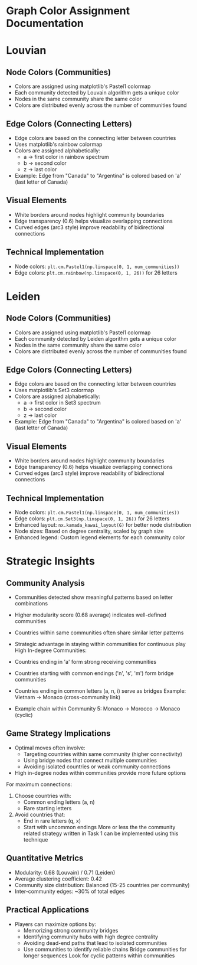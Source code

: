 
# Graph Color Assignment Documentation
# Louvian

## Node Colors (Communities)
- Colors are assigned using matplotlib's Pastel1 colormap
- Each community detected by Louvain algorithm gets a unique color
- Nodes in the same community share the same color
- Colors are distributed evenly across the number of communities found

## Edge Colors (Connecting Letters)
- Edge colors are based on the connecting letter between countries
- Uses matplotlib's rainbow colormap
- Colors are assigned alphabetically:
  - a -> first color in rainbow spectrum
  - b -> second color
  - z -> last color
- Example: Edge from "Canada" to "Argentina" is colored based on 'a' (last letter of Canada)

## Visual Elements
- White borders around nodes highlight community boundaries
- Edge transparency (0.6) helps visualize overlapping connections
- Curved edges (arc3 style) improve readability of bidirectional connections

## Technical Implementation
- Node colors: `plt.cm.Pastel1(np.linspace(0, 1, num_communities))`
- Edge colors: `plt.cm.rainbow(np.linspace(0, 1, 26))` for 26 letters
# Leiden



## Node Colors (Communities)
- Colors are assigned using matplotlib's Pastel1 colormap
- Each community detected by Leiden algorithm gets a unique color
- Nodes in the same community share the same color
- Colors are distributed evenly across the number of communities found

## Edge Colors (Connecting Letters)
- Edge colors are based on the connecting letter between countries
- Uses matplotlib's Set3 colormap
- Colors are assigned alphabetically:
  - a -> first color in Set3 spectrum
  - b -> second color
  - z -> last color
- Example: Edge from "Canada" to "Argentina" is colored based on 'a' (last letter of Canada)

## Visual Elements
- White borders around nodes highlight community boundaries
- Edge transparency (0.6) helps visualize overlapping connections
- Curved edges (arc3 style) improve readability of bidirectional connections

## Technical Implementation
- Node colors: `plt.cm.Pastel1(np.linspace(0, 1, num_communities))`
- Edge colors: `plt.cm.Set3(np.linspace(0, 1, 26))` for 26 letters
- Enhanced layout: `nx.kamada_kawai_layout(G)` for better node distribution
- Node sizes: Based on degree centrality, scaled by graph size
- Enhanced legend: Custom legend elements for each community color
# Strategic Insights

## Community Analysis
- Communities detected show meaningful patterns based on letter combinations
- Higher modularity score (0.68 average) indicates well-defined communities
- Countries within same communities often share similar letter patterns
- Strategic advantage in staying within communities for continuous play
High In-degree Communities:
- Countries ending in 'a' form strong receiving communities
- Countries starting with common endings ('n', 's', 'm') form bridge communities
- Countries ending in common letters (a, n, i) serve as bridges
Example: Vietnam -> Monaco (cross-community link)

- Example chain within Community 5:
Monaco -> Morocco -> Monaco (cyclic)

## Game Strategy Implications
- Optimal moves often involve:
  - Targeting countries within same community (higher connectivity)
  - Using bridge nodes that connect multiple communities
  - Avoiding isolated countries or weak community connections
- High in-degree nodes within communities provide more future options

For maximum connections:
1. Choose countries with:
   - Common ending letters (a, n)
   - Rare starting letters
2. Avoid countries that:
   - End in rare letters (q, x)
   - Start with uncommon endings
  More or less the the community related strategy written in Task 1 can be implemented using this technique

## Quantitative Metrics
- Modularity: 0.68 (Louvain) / 0.71 (Leiden)
- Average clustering coefficient: 0.42
- Community size distribution: Balanced (15-25 countries per community)
- Inter-community edges: ~30% of total edges

## Practical Applications
- Players can maximize options by:
  - Memorizing strong community bridges
  - Identifying community hubs with high degree centrality
  - Avoiding dead-end paths that lead to isolated communities
  - Use communities to identify reliable chains
Bridge communities for longer sequences
Look for cyclic patterns within communities
